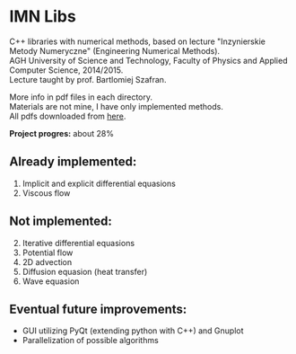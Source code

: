 # IMN Libs  

C++ libraries with numerical methods, based on lecture "Inzynierskie Metody Numeryczne" (Engineering Numerical Methods).  
AGH University of Science and Technology, Faculty of Physics and Applied Computer Science, 2014/2015.  
Lecture taught by prof. Bartlomiej Szafran.
  
More info in pdf files in each directory.  
Materials are not mine, I have only implemented methods.  
All pdfs downloaded from [here](http://galaxy.agh.edu.pl/~dzebrow/).  

**Project progres:** about 28%

## Already implemented:  
1. Implicit and explicit differential equasions  
4. Viscous flow  
  
## Not implemented:  
2. Iterative differential equasions  
3. Potential flow  
5. 2D advection  
6. Diffusion equasion (heat transfer)  
7. Wave equasion  
  
## Eventual future improvements:  
* GUI utilizing PyQt (extending python with C++) and Gnuplot  
* Parallelization of possible algorithms  
